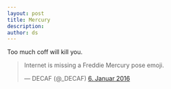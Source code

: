 ```yaml
---
layout: post
title: Mercury
description:
author: ds
---
```


Too much coff will kill you.

<blockquote class="twitter-tweet" data-conversation="none" lang="de"><p lang="en" dir="ltr">Internet is missing a Freddie Mercury pose emoji.</p>&mdash; DECAF (@_DECAF) <a href="https://twitter.com/_DECAF/status/684648786245849088">6. Januar 2016</a></blockquote> <script async src="//platform.twitter.com/widgets.js" charset="utf-8"></script>
